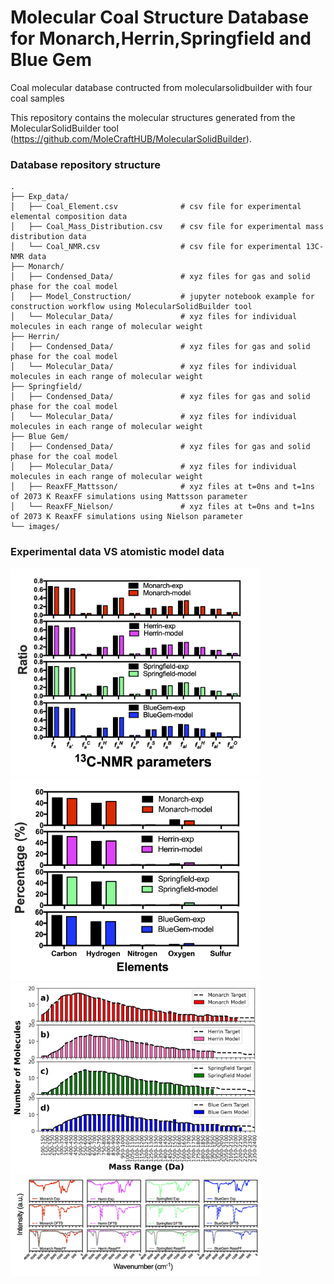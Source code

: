 # Molecular Coal Structure Database for Monarch,Herrin,Springfield and Blue Gem

Coal molecular database contructed from molecularsolidbuilder with four coal samples

This repository contains the molecular structures generated from the MolecularSolidBuilder tool (https://github.com/MoleCraftHUB/MolecularSolidBuilder).

### Database repository structure

    .
    ├── Exp_data/
    │   ├── Coal_Element.csv              # csv file for experimental elemental composition data
    │   ├── Coal_Mass_Distribution.csv    # csv file for experimental mass distribution data
    │   └── Coal_NMR.csv                  # csv file for experimental 13C-NMR data
    ├── Monarch/                          
    │   ├── Condensed_Data/               # xyz files for gas and solid phase for the coal model
    │   ├── Model_Construction/           # jupyter notebook example for construction workflow using MolecularSolidBuilder tool
    │   └── Molecular_Data/               # xyz files for individual molecules in each range of molecular weight
    ├── Herrin/                    
    │   ├── Condensed_Data/               # xyz files for gas and solid phase for the coal model
    │   └── Molecular_Data/               # xyz files for individual molecules in each range of molecular weight
    ├── Springfield/                    
    │   ├── Condensed_Data/               # xyz files for gas and solid phase for the coal model
    │   └── Molecular_Data/               # xyz files for individual molecules in each range of molecular weight
    ├── Blue Gem/                    
    │   ├── Condensed_Data/               # xyz files for gas and solid phase for the coal model
    │   ├── Molecular_Data/               # xyz files for individual molecules in each range of molecular weight
    │   ├── ReaxFF_Mattsson/              # xyz files at t=0ns and t=1ns of 2073 K ReaxFF simulations using Mattsson parameter
    │   └── ReaxFF_Nielson/               # xyz files at t=0ns and t=1ns of 2073 K ReaxFF simulations using Nielson parameter
    └── images/

### Experimental data VS atomistic model data

<img src="./images/exp-VS-model_13cnmr.png" width="400">

<img src="./images/exp-VS-model_Elements.png" width="400">

<img src="./images/exp-VS-model_Mass-distribution.png" width="400">

<img src="./images/exp-VS-model_IRspectra.png" width="400">


